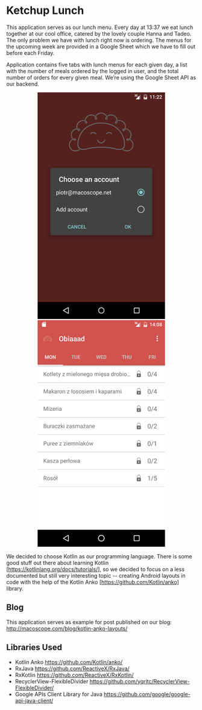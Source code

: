 # Ketchup Lunch

This application serves as our lunch menu. Every day at 13:37 we eat lunch together at our cool office, catered by the lovely couple Hanna and Tadeo. The only problem we have with lunch right now is ordering. The menus for the upcoming week are provided in a Google Sheet which we have to fill out before each Friday.

Application contains five tabs with lunch menus for each given day, a list with the number of meals ordered by the logged in user, and the total number of orders for every given meal. We’re using the Google Sheet API as our backend. 

<p align="center">
    <img src="screenshots/ss1.png" height="600" width="338"/>
    <img src="screenshots/ss2.png" height="600" width="338"/>
</p>

We decided to choose Kotlin as our programming language. There is some good stuff out there about learning Kotlin [https://kotlinlang.org/docs/tutorials/], so we decided to focus on a less documented but still very interesting topic -- creating Android layouts in code with the help of the Kotlin Anko [https://github.com/Kotlin/anko] library.

## Blog

This application serves as example for post published on our blog: http://macoscope.com/blog/kotlin-anko-layouts/

## Libraries Used
- Kotlin Anko https://github.com/Kotlin/anko/
- RxJava https://github.com/ReactiveX/RxJava/
- RxKotlin https://github.com/ReactiveX/RxKotlin/
- RecyclerView-FlexibleDivider https://github.com/yqritc/RecyclerView-FlexibleDivider/
- Google APIs Client Library for Java https://github.com/google/google-api-java-client/

